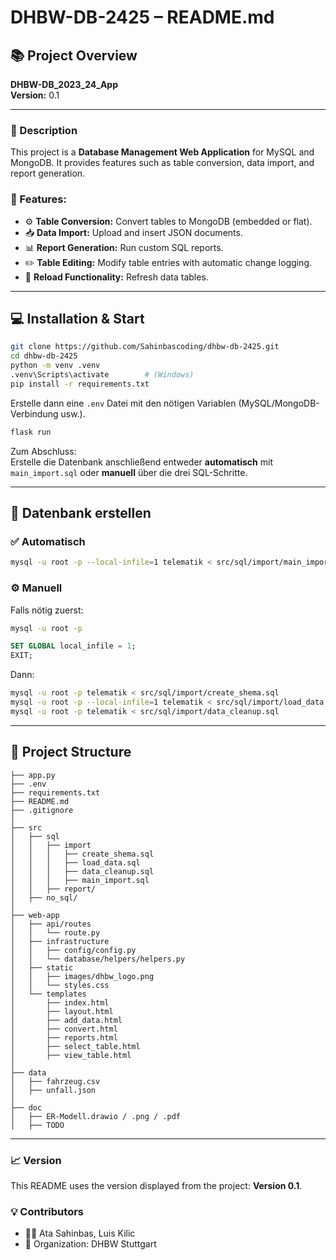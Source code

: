 # DHBW-DB-2425 – README.md

## 📚 Project Overview  
**DHBW-DB_2023_24_App**  
**Version:** 0.1 

---
### 📝 Description
This project is a **Database Management Web Application** for MySQL and MongoDB. It provides features such as table conversion, data import, and report generation.

### 🚀 Features:
- ⚙️ **Table Conversion:** Convert tables to MongoDB (embedded or flat).
- 📥 **Data Import:** Upload and insert JSON documents.
- 📊 **Report Generation:** Run custom SQL reports.
- ✏️ **Table Editing:** Modify table entries with automatic change logging.
- 🔄 **Reload Functionality:** Refresh data tables.

---
## 💻 Installation & Start

```bash
git clone https://github.com/Sahinbascoding/dhbw-db-2425.git
cd dhbw-db-2425
python -m venv .venv
.venv\Scripts\activate        # (Windows)
pip install -r requirements.txt
```

Erstelle dann eine `.env` Datei mit den nötigen Variablen (MySQL/MongoDB-Verbindung usw.).

```bash
flask run
```

Zum Abschluss:  
Erstelle die Datenbank anschließend entweder **automatisch** mit `main_import.sql` oder **manuell** über die drei SQL-Schritte.

---
## 🧰 Datenbank erstellen

### ✅ Automatisch 
```bash
mysql -u root -p --local-infile=1 telematik < src/sql/import/main_import.sql

```

### ⚙️ Manuell  
Falls nötig zuerst:
```bash
mysql -u root -p
```
```sql
SET GLOBAL local_infile = 1;
EXIT;
```
Dann:
```bash
mysql -u root -p telematik < src/sql/import/create_shema.sql
mysql -u root -p --local-infile=1 telematik < src/sql/import/load_data.sql
mysql -u root -p telematik < src/sql/import/data_cleanup.sql
```

---
## 📂 Project Structure
```
├── app.py
├── .env
├── requirements.txt
├── README.md
├── .gitignore
│
├── src
│   ├── sql
│   │   ├── import
│   │   │   ├── create_shema.sql
│   │   │   ├── load_data.sql
│   │   │   ├── data_cleanup.sql
│   │   │   ├── main_import.sql
│   │   ├── report/
│   ├── no_sql/
│
├── web-app
│   ├── api/routes
│   │   └── route.py
│   ├── infrastructure
│   │   ├── config/config.py
│   │   └── database/helpers/helpers.py
│   ├── static
│   │   ├── images/dhbw_logo.png
│   │   └── styles.css
│   └── templates
│       ├── index.html
│       ├── layout.html
│       ├── add_data.html
│       ├── convert.html
│       ├── reports.html
│       ├── select_table.html
│       ├── view_table.html
│
├── data
│   ├── fahrzeug.csv
│   ├── unfall.json
│
├── doc
│   ├── ER-Modell.drawio / .png / .pdf
│   ├── TODO
```

---
### 📈 Version
This README uses the version displayed from the project: **Version 0.1**.

### 💡 Contributors
- 🧑‍💻 Ata Sahinbas, Luis Kilic
- 🏫 Organization: DHBW Stuttgart